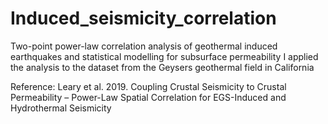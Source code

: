 # Induced_seismicity_correlation
Two-point power-law correlation analysis of geothermal induced earthquakes and statistical modelling for subsurface permeability
I applied the analysis to the dataset from the Geysers geothermal field in California


Reference: Leary et al. 2019. Coupling Crustal Seismicity to Crustal Permeability – Power-Law Spatial Correlation for EGS-Induced and Hydrothermal Seismicity
